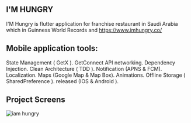 ##  I'M HUNGRY 
I'M Hungry is flutter application for franchise restaurant in Saudi Arabia which in Guinness World Records and
https://www.imhungry.co/

## Mobile application tools: 
State Management ( GetX ).
GetConnect API networking.
Dependency Injection.
Clean Architecture ( TDD ).
Notification (APNS & FCM).
Localization.
Maps (Google Map & Map Box).
Animations.
Offline Storage ( SharedPreference ).
released (IOS & Android ).

## Project Screens

![iam hungry](https://user-images.githubusercontent.com/50350016/139539339-da82ef8a-4154-43f0-90b2-a4503b064705.png)
